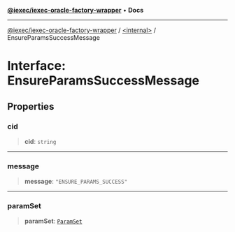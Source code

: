 [**@iexec/iexec-oracle-factory-wrapper**](../../README.md) • **Docs**

***

[@iexec/iexec-oracle-factory-wrapper](../../globals.md) / [\<internal\>](../README.md) / EnsureParamsSuccessMessage

# Interface: EnsureParamsSuccessMessage

## Properties

### cid

> **cid**: `string`

***

### message

> **message**: `"ENSURE_PARAMS_SUCCESS"`

***

### paramSet

> **paramSet**: [`ParamSet`](../../type-aliases/ParamSet.md)
